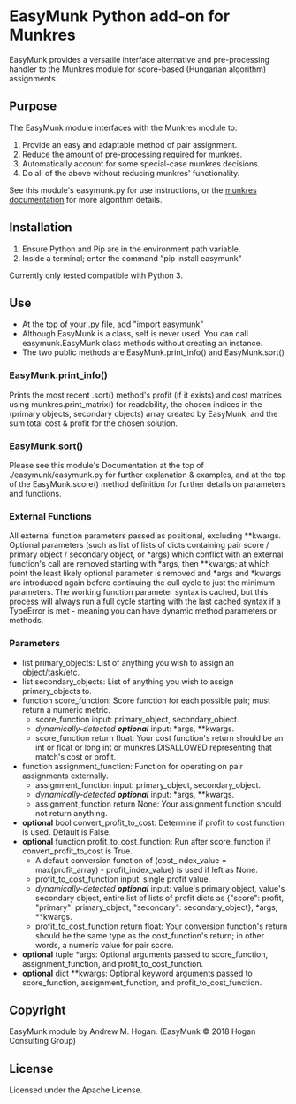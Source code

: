 # EasyMunk Python add-on for Munkres

EasyMunk provides a versatile interface alternative and pre-processing handler to the Munkres module for score-based (Hungarian algorithm) assignments.

## Purpose

The EasyMunk module interfaces with the Munkres module to:
1. Provide an easy and adaptable method of pair assignment.
2. Reduce the amount of pre-processing required for munkres.
3. Automatically account for some special-case munkres decisions.
4. Do all of the above without reducing munkres' functionality.

See this module's easymunk.py for use instructions, or the [munkres documentation][] for more algorithm details.

[munkres documentation]: https://github.com/bmc/munkres

## Installation

1. Ensure Python and Pip are in the environment path variable.
2. Inside a terminal; enter the command "pip install easymunk"

Currently only tested compatible with Python 3.

## Use

* At the top of your .py file, add "import easymunk"
* Although EasyMunk is a class, self is never used. You can call easymunk.EasyMunk class methods without creating an instance.
* The two public methods are EasyMunk.print_info() and EasyMunk.sort()

### EasyMunk.print_info()
Prints the most recent .sort() method's profit (if it exists) and cost matrices using munkres.print_matrix() for readability, the chosen indices in the (primary objects, secondary objects) array created by EasyMunk, and the sum total cost & profit for the chosen solution.

### EasyMunk.sort()

Please see this module's Documentation at the top of ./easymunk/easymunk.py for further explanation & examples, and at the top of the EasyMunk.score() method definition for further details on parameters and functions.

### External Functions

All external function parameters passed as positional, excluding \*\*kwargs. Optional parameters (such as list of lists of dicts containing pair score / primary object / secondary object, or \*args) which conflict with an external function's call are removed starting with \*args, then \*\*kwargs; at which point the least likely optional parameter is removed and \*args and \*kwargs are introduced again before continuing the cull cycle to just the minimum parameters. The working function parameter syntax is cached, but this process will always run a full cycle starting with the last cached syntax if a TypeError is met - meaning you can have dynamic method parameters or methods.

### Parameters

* list primary_objects: List of anything you wish to assign an object/task/etc.
* list secondary_objects: List of anything you wish to assign primary_objects to.
* function score_function: Score function for each possible pair; must return a numeric metric.
  * score_function input: primary_object, secondary_object. 
  * *dynamically-detected **optional*** input: \*args, \*\*kwargs.
  * score_function return float: Your cost function's return should be an int or float or long int or munkres.DISALLOWED 
                                 representing that match's cost or profit.
* function assignment_function: Function for operating on pair assignments externally.
  * assignment_function input: primary_object, secondary_object. 
  * *dynamically-detected **optional*** input: \*args, \*\*kwargs.
  * assignment_function return None: Your assignment function should not return anything.
* **optional** bool convert_profit_to_cost: Determine if profit to cost function is used. Default is False.
* **optional** function profit_to_cost_function: Run after score_function if convert_profit_to_cost is True. 
  * A default conversion function of (cost_index_value = max(profit_array) - profit_index_value) is used if left as None.
  * profit_to_cost_function input: single profit value. 
  * *dynamically-detected **optional*** input: value's primary object, value's secondary object, entire list of lists of 
  profit dicts as {"score": profit, "primary": primary_object, "secondary": secondary_object}, \*args, \*\*kwargs.
  * profit_to_cost_function return float: Your conversion function's return should be the same
                                          type as the cost_function's return; in other words, a numeric value for pair score.
* **optional** tuple \*args: Optional arguments passed to score_function, assignment_function, and profit_to_cost_function.
* **optional** dict \*\*kwargs: Optional keyword arguments passed to score_function, assignment_function, and profit_to_cost_function.

## Copyright

EasyMunk module by Andrew M. Hogan. (EasyMunk &copy; 2018 Hogan Consulting Group)

## License

Licensed under the Apache License.
